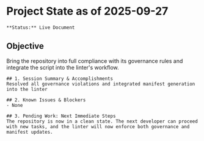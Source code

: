 # Project State as of 2025-09-27

    **Status:** Live Document

## Objective
Bring the repository into full compliance with its governance rules and integrate the  script into the linter's workflow.

    ## 1. Session Summary & Accomplishments
    Resolved all governance violations and integrated manifest generation into the linter

    ## 2. Known Issues & Blockers
    - None

    ## 3. Pending Work: Next Immediate Steps
    The repository is now in a clean state. The next developer can proceed with new tasks, and the linter will now enforce both governance and manifest updates.
